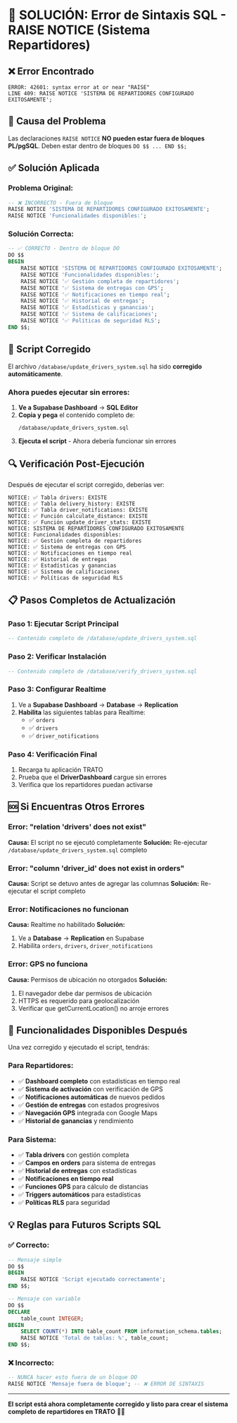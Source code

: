 # 🔧 SOLUCIÓN: Error de Sintaxis SQL - RAISE NOTICE (Sistema Repartidores)

## ❌ Error Encontrado
```
ERROR: 42601: syntax error at or near "RAISE"
LINE 409: RAISE NOTICE 'SISTEMA DE REPARTIDORES CONFIGURADO EXITOSAMENTE';
```

## 🎯 Causa del Problema
Las declaraciones `RAISE NOTICE` **NO pueden estar fuera de bloques PL/pgSQL**. Deben estar dentro de bloques `DO $$ ... END $$;`

## ✅ Solución Aplicada

### Problema Original:
```sql
-- ❌ INCORRECTO - Fuera de bloque
RAISE NOTICE 'SISTEMA DE REPARTIDORES CONFIGURADO EXITOSAMENTE';
RAISE NOTICE 'Funcionalidades disponibles:';
```

### Solución Correcta:
```sql
-- ✅ CORRECTO - Dentro de bloque DO
DO $$
BEGIN
    RAISE NOTICE 'SISTEMA DE REPARTIDORES CONFIGURADO EXITOSAMENTE';
    RAISE NOTICE 'Funcionalidades disponibles:';
    RAISE NOTICE '✅ Gestión completa de repartidores';
    RAISE NOTICE '✅ Sistema de entregas con GPS';
    RAISE NOTICE '✅ Notificaciones en tiempo real';
    RAISE NOTICE '✅ Historial de entregas';
    RAISE NOTICE '✅ Estadísticas y ganancias';
    RAISE NOTICE '✅ Sistema de calificaciones';
    RAISE NOTICE '✅ Políticas de seguridad RLS';
END $$;
```

## 🚀 Script Corregido

El archivo `/database/update_drivers_system.sql` ha sido **corregido automáticamente**.

### Ahora puedes ejecutar sin errores:

1. **Ve a Supabase Dashboard** → **SQL Editor**
2. **Copia y pega** el contenido completo de:
   ```
   /database/update_drivers_system.sql
   ```
3. **Ejecuta el script** - Ahora debería funcionar sin errores

## 🔍 Verificación Post-Ejecución

Después de ejecutar el script corregido, deberías ver:

```
NOTICE: ✅ Tabla drivers: EXISTE
NOTICE: ✅ Tabla delivery_history: EXISTE  
NOTICE: ✅ Tabla driver_notifications: EXISTE
NOTICE: ✅ Función calculate_distance: EXISTE
NOTICE: ✅ Función update_driver_stats: EXISTE
NOTICE: SISTEMA DE REPARTIDORES CONFIGURADO EXITOSAMENTE
NOTICE: Funcionalidades disponibles:
NOTICE: ✅ Gestión completa de repartidores
NOTICE: ✅ Sistema de entregas con GPS
NOTICE: ✅ Notificaciones en tiempo real
NOTICE: ✅ Historial de entregas
NOTICE: ✅ Estadísticas y ganancias
NOTICE: ✅ Sistema de calificaciones
NOTICE: ✅ Políticas de seguridad RLS
```

## 📋 Pasos Completos de Actualización

### Paso 1: Ejecutar Script Principal
```sql
-- Contenido completo de /database/update_drivers_system.sql
```

### Paso 2: Verificar Instalación
```sql
-- Contenido completo de /database/verify_drivers_system.sql
```

### Paso 3: Configurar Realtime
1. Ve a **Supabase Dashboard** → **Database** → **Replication**
2. **Habilita** las siguientes tablas para Realtime:
   - ✅ `orders`
   - ✅ `drivers` 
   - ✅ `driver_notifications`

### Paso 4: Verificación Final
1. Recarga tu aplicación TRATO
2. Prueba que el **DriverDashboard** cargue sin errores
3. Verifica que los repartidores puedan activarse

## 🆘 Si Encuentras Otros Errores

### Error: "relation 'drivers' does not exist"
**Causa:** El script no se ejecutó completamente
**Solución:** Re-ejecutar `/database/update_drivers_system.sql` completo

### Error: "column 'driver_id' does not exist in orders"
**Causa:** Script se detuvo antes de agregar las columnas
**Solución:** Re-ejecutar el script completo

### Error: Notificaciones no funcionan
**Causa:** Realtime no habilitado
**Solución:** 
1. Ve a **Database** → **Replication** en Supabase
2. Habilita `orders`, `drivers`, `driver_notifications`

### Error: GPS no funciona
**Causa:** Permisos de ubicación no otorgados
**Solución:** 
1. El navegador debe dar permisos de ubicación
2. HTTPS es requerido para geolocalización
3. Verificar que getCurrentLocation() no arroje errores

## 🎯 Funcionalidades Disponibles Después

Una vez corregido y ejecutado el script, tendrás:

### Para Repartidores:
- ✅ **Dashboard completo** con estadísticas en tiempo real
- ✅ **Sistema de activación** con verificación de GPS
- ✅ **Notificaciones automáticas** de nuevos pedidos
- ✅ **Gestión de entregas** con estados progresivos
- ✅ **Navegación GPS** integrada con Google Maps
- ✅ **Historial de ganancias** y rendimiento

### Para Sistema:
- ✅ **Tabla drivers** con gestión completa
- ✅ **Campos en orders** para sistema de entregas
- ✅ **Historial de entregas** con estadísticas
- ✅ **Notificaciones en tiempo real**
- ✅ **Funciones GPS** para cálculo de distancias
- ✅ **Triggers automáticos** para estadísticas
- ✅ **Políticas RLS** para seguridad

## 💡 Reglas para Futuros Scripts SQL

### ✅ Correcto:
```sql
-- Mensaje simple
DO $$
BEGIN
    RAISE NOTICE 'Script ejecutado correctamente';
END $$;

-- Mensaje con variable
DO $$
DECLARE
    table_count INTEGER;
BEGIN
    SELECT COUNT(*) INTO table_count FROM information_schema.tables;
    RAISE NOTICE 'Total de tablas: %', table_count;
END $$;
```

### ❌ Incorrecto:
```sql
-- NUNCA hacer esto fuera de un bloque DO
RAISE NOTICE 'Mensaje fuera de bloque'; -- ❌ ERROR DE SINTAXIS
```

---

**El script está ahora completamente corregido y listo para crear el sistema completo de repartidores en TRATO** 🚛✨
